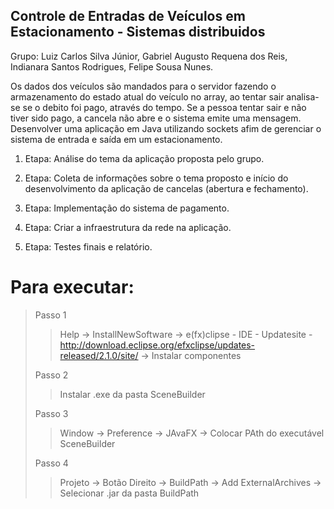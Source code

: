 ## Controle de Entradas de Veículos em Estacionamento - Sistemas distribuidos

Grupo: Luiz Carlos Silva Júnior, Gabriel Augusto Requena dos Reis, Indianara Santos
Rodrigues, Felipe Sousa Nunes.

Os dados dos veículos são mandados para o servidor fazendo o armazenamento do estado atual do veículo no array, ao tentar sair analisa-se se o debito foi pago, através do tempo. Se a pessoa tentar sair e não tiver sido pago, a cancela não abre e o sistema emite uma mensagem.
Desenvolver uma aplicação em Java utilizando sockets afim de gerenciar o sistema de entrada e saída em um estacionamento.

1. Etapa: Análise do tema da aplicação proposta pelo grupo.

2. Etapa: Coleta de informações sobre o tema proposto e início do desenvolvimento da
aplicação de cancelas (abertura e fechamento).

3. Etapa: Implementação do sistema de pagamento.

4. Etapa: Criar a infraestrutura da rede na aplicação.

5. Etapa: Testes finais e relatório.


# Para executar:

>Passo 1 
>
>	> Help -> InstallNewSoftware -> 
>	> e(fx)clipse - IDE - Updatesite - http://download.eclipse.org/efxclipse/updates-released/2.1.0/site/
>	> -> Instalar componentes
>  
> Passo 2
>
> > Instalar .exe da pasta SceneBuilder
>
> Passo 3
>
> > Window -> Preference -> JAvaFX -> Colocar PAth do executável SceneBuilder
> 
> Passo 4
>
> >Projeto -> Botão Direito -> BuildPath -> Add ExternalArchives -> Selecionar .jar da pasta BuildPath
